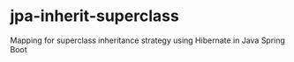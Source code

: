 # jpa-inherit-superclass
Mapping for superclass inheritance strategy using Hibernate in Java Spring Boot
